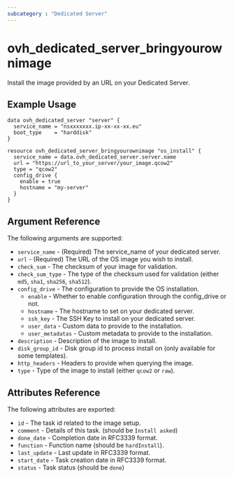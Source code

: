 ```yaml
---
subcategory : "Dedicated Server"
---
```


# ovh_dedicated_server_bringyourownimage

Install the image provided by an URL on your Dedicated Server.

## Example Usage

```hcl
data ovh_dedicated_server "server" {
  service_name = "nsxxxxxxx.ip-xx-xx-xx.eu"
  boot_type    = "harddisk"
}

resource ovh_dedicated_server_bringyourownimage "os_install" {
  service_name = data.ovh_dedicated_server.server.name
  url = "https://url_to_your_server/your_image.qcow2"
  type = "qcow2"
  config_drive {
    enable = true
    hostname = "my-server"
  }
}
```

## Argument Reference

The following arguments are supported:

* `service_name` - (Required) The service_name of your dedicated server.
* `url` - (Required) The URL of the OS image you wish to install.
* `check_sum` - The checksum of your image for validation.
* `check_sum_type` - The type of the checksum used for validation (either `md5`, `sha1`, `sha256`, `sha512`).
* `config_drive` - The configuration to provide the OS installation.
  * `enable` - Whether to enable configuration through the config_drive or not.
  * `hostname` - The hostname to set on your dedicated server.
  * `ssh_key` - The SSH Key to install on your dedicated server.
  * `user_data` - Custom data to provide to the installation.
  * `user_metadatas` - Custom metadata to provide to the installation.
* `description` - Description of the image to install.
* `disk_group_id` - Disk group id to process install on (only available for some templates).
* `http_headers` - Headers to provide when querying the image.
* `type` - Type of the image to install (either `qcow2` or `raw`).

## Attributes Reference

The following attributes are exported:

* `id` - The task id related to the image setup.
* `comment` - Details of this task. (should be `Install asked`)
* `done_date` - Completion date in RFC3339 format.
* `function` - Function name (should be `hardInstall`).
* `last_update` - Last update in RFC3339 format.
* `start_date` - Task creation date in RFC3339 format.
* `status` - Task status (should be `done`)
